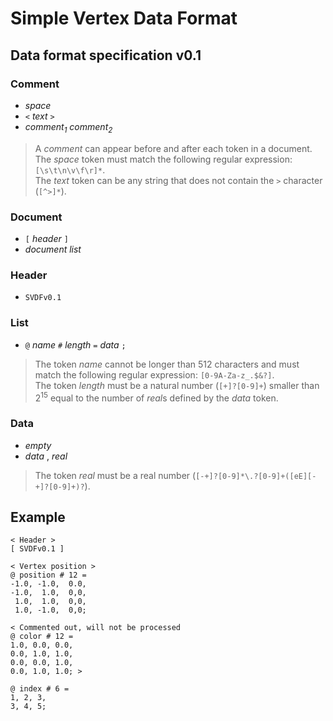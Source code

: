 # Simple Vertex Data Format
## Data format specification v0.1

### Comment
+ _space_
+ `<` _text_ `>`
+ _comment<sub>1</sub>_ _comment<sub>2</sub>_
> A *comment* can appear before and after each token in a document.  
> The *space* token must match the following regular expression: `[\s\t\n\v\f\r]*`.  
> The *text* token can be any string that does not contain the `>` character (`[^>]*`).  

### Document
+ `[` _header_ `]`
+ _document_ _list_

### Header
+ `SVDFv0.1`

### List
+ `@` _name_ `#` _length_ `=` _data_ `;`
> The token *name* cannot be longer than 512 characters and must match the following regular expression: `[0-9A-Za-z_.$&?]`.  
> The token *length* must be a natural number (`[+]?[0-9]+`) smaller than 2<sup>15</sup> equal to the number of *real*s defined by the *data* token.

### Data
+ _empty_
+ _data_ , _real_
> The token *real* must be a real number (`[-+]?[0-9]*\.?[0-9]+([eE][-+]?[0-9]+)?`).

## Example
```
< Header >
[ SVDFv0.1 ]

< Vertex position >
@ position # 12 = 
-1.0, -1.0,  0.0,
-1.0,  1.0,  0,0,
 1.0,  1.0,  0,0,
 1.0, -1.0,  0,0;

< Commented out, will not be processed
@ color # 12 =
1.0, 0.0, 0.0,
0.0, 1.0, 1.0,
0.0, 0.0, 1.0,
0.0, 1.0, 1.0; >

@ index # 6 =
1, 2, 3,
3, 4, 5;

```